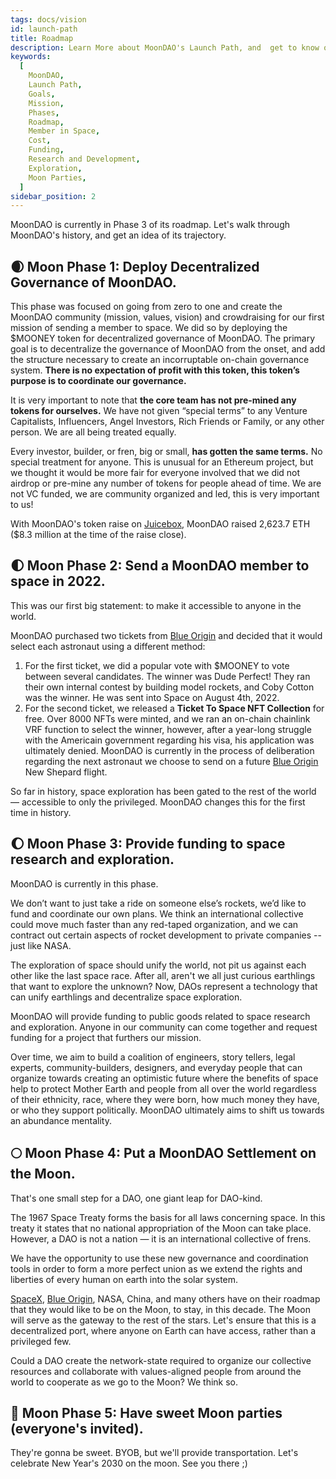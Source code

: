 ```yaml
---
tags: docs/vision
id: launch-path
title: Roadmap
description: Learn More about MoonDAO's Launch Path, and  get to know our Mission.
keywords:
  [
    MoonDAO,
    Launch Path,
    Goals,
    Mission,
    Phases,
    Roadmap,
    Member in Space,
    Cost,
    Funding,
    Research and Development,
    Exploration,
    Moon Parties,
  ]
sidebar_position: 2
---
```


MoonDAO is currently in Phase 3 of its roadmap. Let's walk through MoonDAO's history, and get an idea of its trajectory.

## 🌒 Moon Phase 1: Deploy Decentralized Governance of MoonDAO.

This phase was focused on going from zero to one and create the MoonDAO community (mission, values, vision) and crowdraising for our first mission of sending a member to space. We did so by deploying the $MOONEY token for decentralized governance of MoonDAO. The primary goal is to decentralize the governance of MoonDAO from the onset, and add the structure necessary to create an incorruptable on-chain governance system. **There is no expectation of profit with this token, this token’s purpose is to coordinate our governance.**

It is very important to note that **the core team has not pre-mined any tokens for ourselves.** We have not given “special terms” to any Venture Capitalists, Influencers, Angel Investors, Rich Friends or Family, or any other person. We are all being treated equally.

Every investor, builder, or fren, big or small, **has gotten the same terms.** No special treatment for anyone. This is unusual for an Ethereum project, but we thought it would be more fair for everyone involved that we did not airdrop or pre-mine any number of tokens for people ahead of time. We are not VC funded, we are community organized and led, this is very important to us!

With MoonDAO's token raise on [Juicebox](https://juicebox.money/#/p/moondao), MoonDAO raised 2,623.7 ETH ($8.3 million at the time of the raise close).

## 🌓 Moon Phase 2: Send a MoonDAO member to space in 2022.

This was our first big statement: to make it accessible to anyone in the world.

MoonDAO purchased two tickets from [Blue Origin](Blue%20Origin.md) and decided that it would select each astronaut using a different method:

1. For the first ticket, we did a popular vote with $MOONEY to vote between several candidates. The winner was Dude Perfect! They ran their own internal contest by building model rockets, and Coby Cotton was the winner. He was sent into Space on August 4th, 2022.
2. For the second ticket, we released a **Ticket To Space NFT Collection** for free. Over 8000 NFTs were minted, and we ran an on-chain chainlink VRF function to select the winner, however, after a year-long struggle with the Americain government regarding his visa, his application was ultimately denied. MoonDAO is currently in the process of deliberation regarding the next astronaut we choose to send on a future [Blue Origin](Blue%20Origin.md) New Shepard flight.

So far in history, space exploration has been gated to the rest of the world — accessible to only the privileged. MoonDAO changes this for the first time in history.

## 🌔 Moon Phase 3: Provide funding to space research and exploration.

MoonDAO is currently in this phase.

We don’t want to just take a ride on someone else’s rockets, we’d like to fund and coordinate our own plans. We think an international collective could move much faster than any red-taped organization, and we can contract out certain aspects of rocket development to private companies -- just like NASA.

The exploration of space should unify the world, not pit us against each other like the last space race. After all, aren't we all just curious earthlings that want to explore the unknown? Now, DAOs represent a technology that can unify earthlings and decentralize space exploration.

MoonDAO will provide funding to public goods related to space research and exploration. Anyone in our community can come together and request funding for a project that furthers our mission. 

Over time, we aim to build a coalition of engineers, story tellers, legal experts, community-builders, designers, and everyday people that can organize towards creating an optimistic future where the benefits of space help to protect Mother Earth and people from all over the world regardless of their ethnicity, race, where they were born, how much money they have, or who they support politically. MoonDAO ultimately aims to shift us towards an abundance mentality.


## 🌕 Moon Phase 4: Put a MoonDAO Settlement on the Moon.

That's one small step for a DAO, one giant leap for DAO-kind.

The 1967 Space Treaty forms the basis for all laws concerning space. In this treaty it states that no national appropriation of the Moon can take place. However, a DAO is not a nation — it is an international collective of frens.

We have the opportunity to use these new governance and coordination tools in order to form a more perfect union as we extend the rights and liberties of every human on earth into the solar system.

[SpaceX](SpaceX.md), [Blue Origin](Blue%20Origin.md), NASA, China, and many others have on their roadmap that they would like to be on the Moon, to stay, in this decade. The Moon will serve as the gateway to the rest of the stars. Let's ensure that this is a decentralized port, where anyone on Earth can have access, rather than a privileged few.

Could a DAO create the network-state required to organize our collective resources and collaborate with values-aligned people from around the world to cooperate as we go to the Moon? We think so.

## 🌝 Moon Phase 5: Have sweet Moon parties (everyone's invited).

They're gonna be sweet. BYOB, but we'll provide transportation. Let's celebrate New Year's 2030 on the moon. See you there ;)
